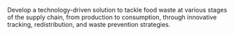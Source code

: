 Develop a technology-driven solution to tackle food waste at various stages of the supply chain, from production to consumption, through innovative tracking, redistribution, and waste prevention strategies.

